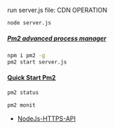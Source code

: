 run server.js file: CDN OPERATION
```bash
node server.js
```

##### [Pm2 advanced process manager](https://pm2.keymetrics.io/)
```bash
npm i pm2 -g
pm2 start server.js
```
#### [Quick Start Pm2](https://pm2.keymetrics.io/docs/usage/quick-start/)

```bash
pm2 status
```

```bash
pm2 monit
```

* [NodeJs-HTTPS-API](https://nodejs.org/api/https.html)
  
